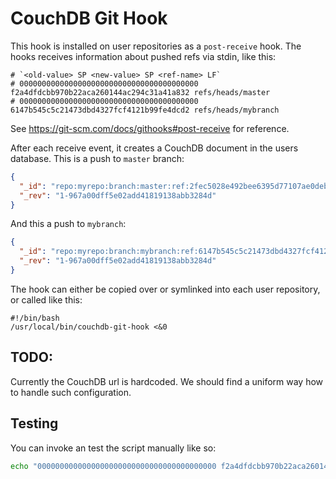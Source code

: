 # CouchDB Git Hook
This hook is installed on user repositories as a `post-receive` hook. The hooks receives information about pushed refs via stdin, like this:

```
# `<old-value> SP <new-value> SP <ref-name> LF`
# 0000000000000000000000000000000000000000 f2a4dfdcbb970b22aca260144ac294c31a41a832 refs/heads/master
# 0000000000000000000000000000000000000000 6147b545c5c21473dbd4327fcf4121b99fe4dcd2 refs/heads/mybranch
```

See https://git-scm.com/docs/githooks#post-receive for reference.

After each receive event, it creates a CouchDB document in the users database. This is a push to `master` branch:
```json
{
  "_id": "repo:myrepo:branch:master:ref:2fec5028e492bee6395d77107ae0debd3dd855f2",
  "_rev": "1-967a00dff5e02add41819138abb3284d"
}
```

And this a push to `mybranch`:
```json
{
  "_id": "repo:myrepo:branch:mybranch:ref:6147b545c5c21473dbd4327fcf4121b99fe4dcd2",
  "_rev": "1-967a00dff5e02add41819138abb3284d"
}
```

The hook can either be copied over or symlinked into each user repository, or called like this:
```
#!/bin/bash
/usr/local/bin/couchdb-git-hook <&0
```

## TODO:
Currently the CouchDB url is hardcoded. We should find a uniform way how to handle such configuration.


## Testing
You can invoke an test the script manually like so:
```sh
echo "0000000000000000000000000000000000000000 f2a4dfdcbb970b22aca260144ac294c31a41a832 refs/heads/master" | ./couchdb-git-hook.sh
```
